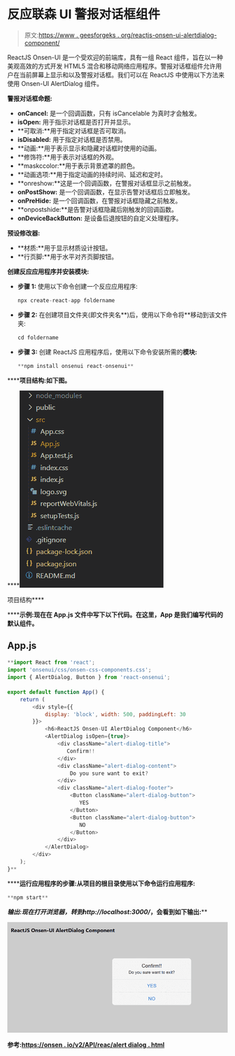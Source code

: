 # 反应联森 UI 警报对话框组件

> 原文:[https://www . geesforgeks . org/reactjs-onsen-ui-alertdialog-component/](https://www.geeksforgeeks.org/reactjs-onsen-ui-alertdialog-component/)

ReactJS Onsen-UI 是一个受欢迎的前端库，具有一组 React 组件，旨在以一种美观高效的方式开发 HTML5 混合和移动网络应用程序。警报对话框组件允许用户在当前屏幕上显示和以及警报对话框。我们可以在 ReactJS 中使用以下方法来使用 Onsen-UI AlertDialog 组件。

**警报对话框命题:**

*   **onCancel:** 是一个回调函数，只有 isCancelable 为真时才会触发。
*   **isOpen:** 用于指示对话框是否打开并显示。
*   **可取消:**用于指定对话框是否可取消。
*   **isDisabled:** 用于指定对话框是否禁用。
*   **动画:**用于表示显示和隐藏对话框时使用的动画。
*   **修饰符:**用于表示对话框的外观。
*   **maskccolor:**用于表示背景遮罩的颜色。
*   **动画选项:**用于指定动画的持续时间、延迟和定时。
*   **onreshow:**这是一个回调函数，在警报对话框显示之前触发。
*   **onPostShow:** 是一个回调函数，在显示告警对话框后立即触发。
*   **onPreHide:** 是一个回调函数，在警报对话框隐藏之前触发。
*   **onpostshide:**是告警对话框隐藏后刚触发的回调函数。
*   **onDeviceBackButton:** 是设备后退按钮的自定义处理程序。

**预设修改器:**

*   **材质:**用于显示材质设计按钮。
*   **行页脚:**用于水平对齐页脚按钮。

**创建反应应用程序并安装模块:**

*   **步骤 1:** 使用以下命令创建一个反应应用程序:

    ```jsx
    npx create-react-app foldername
    ```

*   **步骤 2:** 在创建项目文件夹(即文件夹名**)后，使用以下命令将**移动到该文件夹:

    ```jsx
    cd foldername
    ```

*   **步骤 3:** 创建 ReactJS 应用程序后，使用以下命令安装所需的****模块:****

    ```jsx
    **npm install onsenui react-onsenui** 
    ```

******项目结构:**如下图。****

****![](img/f04ae0d8b722a9fff0bd9bd138b29c23.png)

项目结构**** 

******示例:**现在在 **App.js** 文件中写下以下代码。在这里，App 是我们编写代码的默认组件。****

## ****App.js****

```jsx
**import React from 'react';
import 'onsenui/css/onsen-css-components.css';
import { AlertDialog, Button } from 'react-onsenui';

export default function App() {
    return (
        <div style={{
            display: 'block', width: 500, paddingLeft: 30
        }}>
            <h6>ReactJS Onsen-UI AlertDialog Component</h6>
            <AlertDialog isOpen={true}>
                <div className="alert-dialog-title">
                   Confirm!!
                </div>
                <div className="alert-dialog-content">
                    Do you sure want to exit?
                </div>
                <div className="alert-dialog-footer">
                    <Button className="alert-dialog-button">
                       YES
                    </Button>
                    <Button className="alert-dialog-button">
                       NO
                    </Button>
                </div>
            </AlertDialog>
        </div>
    );
}**
```

******运行应用程序的步骤:**从项目的根目录使用以下命令运行应用程序:****

```jsx
**npm start**
```

******输出:**现在打开浏览器，转到***http://localhost:3000/***，会看到如下输出:****

****![](img/377fce724b690b9d70b2ca5e88e35d9e.png)****

******参考:**[https://onsen . io/v2/API/reac/alert dialog . html](https://onsen.io/v2/api/react/AlertDialog.html)****